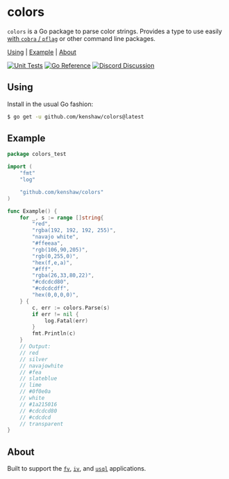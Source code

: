 # colors

`colors` is a Go package to parse color strings. Provides a type to use easily
[with `cobra` / `pflag`][cobra] or other command line packages.

[Using][] | [Example][] | [About][]

[Using]: #using "Using"
[Example]: #example "Example"
[About]: #about "About"

[![Unit Tests][colors-ci-status]][colors-ci]
[![Go Reference][goref-colors-status]][goref-colors]
[![Discord Discussion][discord-status]][discord]

[colors-ci]: https://github.com/kenshaw/colors/actions/workflows/test.yml
[colors-ci-status]: https://github.com/kenshaw/colors/actions/workflows/test.yml/badge.svg
[goref-colors]: https://pkg.go.dev/github.com/kenshaw/colors
[goref-colors-status]: https://pkg.go.dev/badge/github.com/kenshaw/colors.svg
[discord]: https://discord.gg/yJKEzc7prt "Discord Discussion"
[discord-status]: https://img.shields.io/discord/829150509658013727.svg?label=Discord&logo=Discord&colorB=7289da&style=flat-square "Discord Discussion"

## Using

Install in the usual Go fashion:

```sh
$ go get -u github.com/kenshaw/colors@latest
```

## Example

```go
package colors_test

import (
	"fmt"
	"log"

	"github.com/kenshaw/colors"
)

func Example() {
	for _, s := range []string{
		"red",
		"rgba(192, 192, 192, 255)",
		"navajo white",
		"#ffeeaa",
		"rgb(106,90,205)",
		"rgb(0,255,0)",
		"hex(f,e,a)",
		"#fff",
		"rgba(26,33,80,22)",
		"#cdcdcd80",
		"#cdcdcdff",
		"hex(0,0,0,0)",
	} {
		c, err := colors.Parse(s)
		if err != nil {
			log.Fatal(err)
		}
		fmt.Println(c)
	}
	// Output:
	// red
	// silver
	// navajowhite
	// #fea
	// slateblue
	// lime
	// #0f0e0a
	// white
	// #1a215016
	// #cdcdcd80
	// #cdcdcd
	// transparent
}
```

## About

Built to support the [`fv`][fv], [`iv`][iv], and [`usql`][usql] applications.

[cobra]: https://github.com/spf13/cobra
[iv]: https://github.com/kenshaw/iv
[fv]: https://github.com/kenshaw/fv
[usql]: https://github.com/xo/usql
